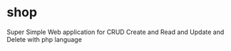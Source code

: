 # shop
Super Simple Web application for CRUD Create and Read and  Update and Delete with php language  
